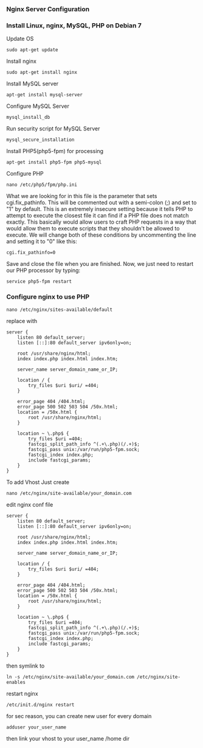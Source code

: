 ### Nginx Server Configuration
### Install Linux, nginx, MySQL, PHP on Debian 7
Update OS
```
sudo apt-get update
```

Install nginx
```
sudo apt-get install nginx
```

Install MySQL server
```
apt-get install mysql-server
```
Configure MySQL Server
```
mysql_install_db
```
Run security script for MySQL Server
```
mysql_secure_installation
```

Install PHP5(php5-fpm) for processing 
```
apt-get install php5-fpm php5-mysql
```

Configure PHP
```
nano /etc/php5/fpm/php.ini
```
What we are looking for in this file is the parameter that sets cgi.fix_pathinfo. This will be commented out with a semi-colon (;) and set to "1" by default.
This is an extremely insecure setting because it tells PHP to attempt to execute the closest file it can find if a PHP file does not match exactly. This basically would allow users to craft PHP requests in a way that would allow them to execute scripts that they shouldn't be allowed to execute.
We will change both of these conditions by uncommenting the line and setting it to "0" like this:

```
cgi.fix_pathinfo=0
```
Save and close the file when you are finished.
Now, we just need to restart our PHP processor by typing:
```
service php5-fpm restart
```

### Configure nginx to use PHP
```
nano /etc/nginx/sites-available/default
```

replace with


```
server {
    listen 80 default_server;
    listen [::]:80 default_server ipv6only=on;

    root /usr/share/nginx/html;
    index index.php index.html index.htm;

    server_name server_domain_name_or_IP;

    location / {
        try_files $uri $uri/ =404;
    }

    error_page 404 /404.html;
    error_page 500 502 503 504 /50x.html;
    location = /50x.html {
        root /usr/share/nginx/html;
    }

    location ~ \.php$ {
        try_files $uri =404;
        fastcgi_split_path_info ^(.+\.php)(/.+)$;
        fastcgi_pass unix:/var/run/php5-fpm.sock;
        fastcgi_index index.php;
        include fastcgi_params;
    }
}
```

To add Vhost
Just create
```
nano /etc/nginx/site-available/your_domain.com
```
edit nginx conf file
```
server {
    listen 80 default_server;
    listen [::]:80 default_server ipv6only=on;

    root /usr/share/nginx/html;
    index index.php index.html index.htm;

    server_name server_domain_name_or_IP;

    location / {
        try_files $uri $uri/ =404;
    }

    error_page 404 /404.html;
    error_page 500 502 503 504 /50x.html;
    location = /50x.html {
        root /usr/share/nginx/html;
    }

    location ~ \.php$ {
        try_files $uri =404;
        fastcgi_split_path_info ^(.+\.php)(/.+)$;
        fastcgi_pass unix:/var/run/php5-fpm.sock;
        fastcgi_index index.php;
        include fastcgi_params;
    }
}
```

then symlink to
```
ln -s /etc/nginx/site-available/your_domain.com /etc/nginx/site-enables
```

restart nginx
```
/etc/init.d/nginx restart
```

for sec reason, you can create new user for every domain
```
adduser your_user_name
```
then link your vhost to your user_name /home dir
